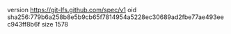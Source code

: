 version https://git-lfs.github.com/spec/v1
oid sha256:779b6a258b8e5b9cb65f7814954a5228ec30689ad2fbe77ae493eec943ff8b6f
size 1578
